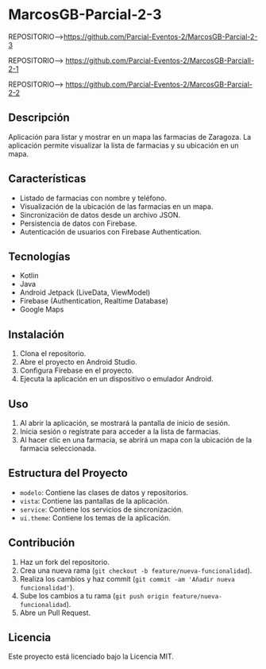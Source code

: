 # MarcosGB-Parcial-2-3

REPOSITORIO-->https://github.com/Parcial-Eventos-2/MarcosGB-Parcial-2-3

REPOSITORIO--> https://github.com/Parcial-Eventos-2/MarcosGB-Parciall-2-1

REPOSITORIO--> https://github.com/Parcial-Eventos-2/MarcosGB-Parcial-2-2

## Descripción
Aplicación para listar y mostrar en un mapa las farmacias de Zaragoza. La aplicación permite visualizar la lista de farmacias y su ubicación en un mapa.

## Características
- Listado de farmacias con nombre y teléfono.
- Visualización de la ubicación de las farmacias en un mapa.
- Sincronización de datos desde un archivo JSON.
- Persistencia de datos con Firebase.
- Autenticación de usuarios con Firebase Authentication.

## Tecnologías
- Kotlin
- Java
- Android Jetpack (LiveData, ViewModel)
- Firebase (Authentication, Realtime Database)
- Google Maps

## Instalación
1. Clona el repositorio.
2. Abre el proyecto en Android Studio.
3. Configura Firebase en el proyecto.
4. Ejecuta la aplicación en un dispositivo o emulador Android.

## Uso
1. Al abrir la aplicación, se mostrará la pantalla de inicio de sesión.
2. Inicia sesión o regístrate para acceder a la lista de farmacias.
3. Al hacer clic en una farmacia, se abrirá un mapa con la ubicación de la farmacia seleccionada.

## Estructura del Proyecto
- `modelo`: Contiene las clases de datos y repositorios.
- `vista`: Contiene las pantallas de la aplicación.
- `service`: Contiene los servicios de sincronización.
- `ui.theme`: Contiene los temas de la aplicación.

## Contribución
1. Haz un fork del repositorio.
2. Crea una nueva rama (`git checkout -b feature/nueva-funcionalidad`).
3. Realiza los cambios y haz commit (`git commit -am 'Añadir nueva funcionalidad'`).
4. Sube los cambios a tu rama (`git push origin feature/nueva-funcionalidad`).
5. Abre un Pull Request.

## Licencia
Este proyecto está licenciado bajo la Licencia MIT.
